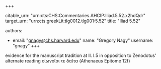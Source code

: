 +++


citable_urn: "urn:cts:CHS:Commentaries.AHCIP:Iliad.5.52.x2hdQdr"
target_urn: "urn:cts:greekLit:tlg0012.tlg001:5.52"
title: "Iliad 5.52"

authors:
- email: "gnagy@chs.harvard.edu"
  name: "Gregory Nagy"
  username: "gnagy"
+++

<p>evidence for the manuscript tradition at Il. I.5 in opposition to Zenodotus’ alternate reading οἰωνοῖσι τε δαῖτα (Athenaeus Epitome 12f)</p>